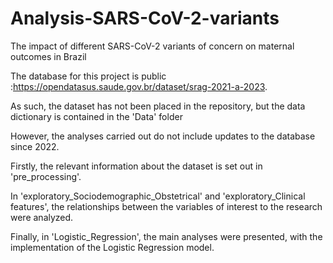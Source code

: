 # Analysis-SARS-CoV-2-variants
 The impact of different SARS-CoV-2 variants of concern on maternal outcomes in Brazil

The database for this project is public :https://opendatasus.saude.gov.br/dataset/srag-2021-a-2023.

As such, the dataset has not been placed in the repository, but the data dictionary is contained in the 'Data' folder

However, the analyses carried out do not include updates to the database since 2022.

Firstly, the relevant information about the dataset is set out in 'pre_processing'. 

In 'exploratory_Sociodemographic_Obstetrical' and 'exploratory_Clinical features', the relationships between the variables of interest to the research were analyzed.

Finally, in 'Logistic_Regression', the main analyses were presented, with the implementation of the Logistic Regression model. 
